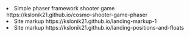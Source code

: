 <li>Simple phaser framework shooter game https://kslonik21.github.io/cosmo-shooter-game-phaser</li>
<li>Site markup https://kslonik21.github.io/landing-markup-1
<li>Site markup https://kslonik21.github.io/landing-positions-and-floats</li>

